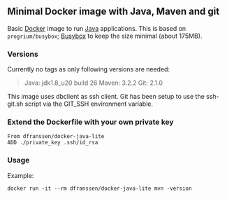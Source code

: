 ## Minimal Docker image with Java, Maven and git

Basic [Docker](https://www.docker.com/) image to run [Java](https://www.java.com/) applications.
This is based on `progrium/busybox`; [Busybox](http://www.busybox.net/) to keep the size minimal (about 175MB).

### Versions
Currently no tags as only following versions are needed:
> Java: jdk1.8_u20 build 26
> Maven: 3.2.2
> Git: 2.1.0

This image uses dbclient as ssh client.
Git has been setup to use the ssh-git.sh script via the GIT_SSH environment variable.

### Extend the Dockerfile with your own private key

    From dfranssen/docker-java-lite
    ADD ./private_key .ssh/id_rsa

### Usage

Example:

    docker run -it --rm dfranssen/docker-java-lite mvn -version
